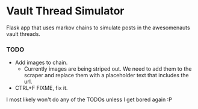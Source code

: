 # Vault Thread Simulator

Flask app that uses markov chains to simulate posts in the awesomenauts vault threads.

### TODO
* Add images to chain.
  - Currently images are being striped out. We need to add them to the scraper and replace them with a placeholder text that includes the url.
* CTRL+F FIXME, fix it.

I most likely won't do any of the TODOs unless I get bored again :P

